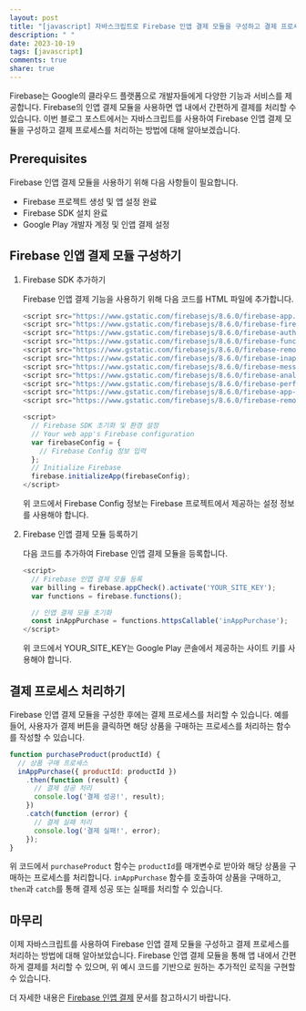 ```yaml
---
layout: post
title: "[javascript] 자바스크립트로 Firebase 인앱 결제 모듈을 구성하고 결제 프로세스를 처리하기"
description: " "
date: 2023-10-19
tags: [javascript]
comments: true
share: true
---
```


Firebase는 Google의 클라우드 플랫폼으로 개발자들에게 다양한 기능과 서비스를 제공합니다. Firebase의 인앱 결제 모듈을 사용하면 앱 내에서 간편하게 결제를 처리할 수 있습니다. 이번 블로그 포스트에서는 자바스크립트를 사용하여 Firebase 인앱 결제 모듈을 구성하고 결제 프로세스를 처리하는 방법에 대해 알아보겠습니다.

## Prerequisites

Firebase 인앱 결제 모듈을 사용하기 위해 다음 사항들이 필요합니다.

- Firebase 프로젝트 생성 및 앱 설정 완료
- Firebase SDK 설치 완료
- Google Play 개발자 계정 및 인앱 결제 설정

## Firebase 인앱 결제 모듈 구성하기

1. Firebase SDK 추가하기

   Firebase 인앱 결제 기능을 사용하기 위해 다음 코드를 HTML 파일에 추가합니다. 

   ```javascript
   <script src="https://www.gstatic.com/firebasejs/8.6.0/firebase-app.js"></script>
   <script src="https://www.gstatic.com/firebasejs/8.6.0/firebase-firestore.js"></script>
   <script src="https://www.gstatic.com/firebasejs/8.6.0/firebase-auth.js"></script>
   <script src="https://www.gstatic.com/firebasejs/8.6.0/firebase-functions.js"></script>
   <script src="https://www.gstatic.com/firebasejs/8.6.0/firebase-remote-config.js"></script>
   <script src="https://www.gstatic.com/firebasejs/8.6.0/firebase-inappmessaging.js"></script>
   <script src="https://www.gstatic.com/firebasejs/8.6.0/firebase-messaging.js"></script>
   <script src="https://www.gstatic.com/firebasejs/8.6.0/firebase-analytics.js"></script>
   <script src="https://www.gstatic.com/firebasejs/8.6.0/firebase-performance.js"></script>
   <script src="https://www.gstatic.com/firebasejs/8.6.0/firebase-app-check.js"></script>
   <script src="https://www.gstatic.com/firebasejs/8.6.0/firebase-remote-config.js"></script>

   <script>
     // Firebase SDK 초기화 및 환경 설정
     // Your web app's Firebase configuration
     var firebaseConfig = {
       // Firebase Config 정보 입력
     };
     // Initialize Firebase
     firebase.initializeApp(firebaseConfig);
   </script>
   ```

   위 코드에서 Firebase Config 정보는 Firebase 프로젝트에서 제공하는 설정 정보를 사용해야 합니다.

2. Firebase 인앱 결제 모듈 등록하기

   다음 코드를 추가하여 Firebase 인앱 결제 모듈을 등록합니다.

   ```javascript
   <script>
     // Firebase 인앱 결제 모듈 등록
     var billing = firebase.appCheck().activate('YOUR_SITE_KEY');
     var functions = firebase.functions();

     // 인앱 결제 모듈 초기화
     const inAppPurchase = functions.httpsCallable('inAppPurchase');
   </script>
   ```

   위 코드에서 YOUR_SITE_KEY는 Google Play 콘솔에서 제공하는 사이트 키를 사용해야 합니다.

## 결제 프로세스 처리하기

Firebase 인앱 결제 모듈을 구성한 후에는 결제 프로세스를 처리할 수 있습니다. 예를 들어, 사용자가 결제 버튼을 클릭하면 해당 상품을 구매하는 프로세스를 처리하는 함수를 작성할 수 있습니다.

```javascript
function purchaseProduct(productId) {
  // 상품 구매 프로세스
  inAppPurchase({ productId: productId })
    .then(function (result) {
      // 결제 성공 처리
      console.log('결제 성공!', result);
    })
    .catch(function (error) {
      // 결제 실패 처리
      console.log('결제 실패!', error);
    });
}
```

위 코드에서 `purchaseProduct` 함수는 `productId`를 매개변수로 받아와 해당 상품을 구매하는 프로세스를 처리합니다. `inAppPurchase` 함수를 호출하여 상품을 구매하고, `then`과 `catch`를 통해 결제 성공 또는 실패를 처리할 수 있습니다.

## 마무리

이제 자바스크립트를 사용하여 Firebase 인앱 결제 모듈을 구성하고 결제 프로세스를 처리하는 방법에 대해 알아보았습니다. Firebase 인앱 결제 모듈을 통해 앱 내에서 간편하게 결제를 처리할 수 있으며, 위 예시 코드를 기반으로 원하는 추가적인 로직을 구현할 수 있습니다.

더 자세한 내용은 [Firebase 인앱 결제](https://firebase.google.com/docs/in-app-purchase) 문서를 참고하시기 바랍니다.